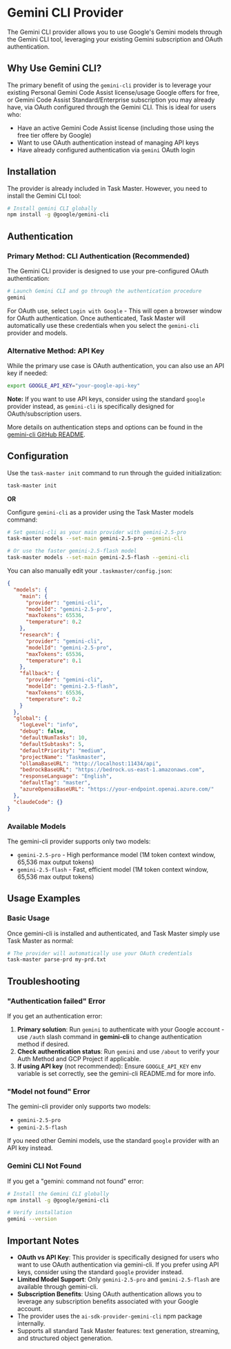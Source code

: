 # Gemini CLI Provider

The Gemini CLI provider allows you to use Google's Gemini models through the Gemini CLI tool, leveraging your existing Gemini subscription and OAuth authentication.

## Why Use Gemini CLI?

The primary benefit of using the `gemini-cli` provider is to leverage your existing Personal Gemini Code Assist license/usage Google offers for free, or Gemini Code Assist Standard/Enterprise subscription you may already have, via OAuth configured through the Gemini CLI. This is ideal for users who:

- Have an active Gemini Code Assist license (including those using the free tier offere by Google)
- Want to use OAuth authentication instead of managing API keys
- Have already configured authentication via `gemini` OAuth login

## Installation

The provider is already included in Task Master. However, you need to install the Gemini CLI tool:

```bash
# Install gemini CLI globally
npm install -g @google/gemini-cli
```

## Authentication

### Primary Method: CLI Authentication (Recommended)

The Gemini CLI provider is designed to use your pre-configured OAuth authentication:

```bash
# Launch Gemini CLI and go through the authentication procedure
gemini
```

For OAuth use, select `Login with Google` - This will open a browser window for OAuth authentication. Once authenticated, Task Master will automatically use these credentials when you select the `gemini-cli` provider and models.

### Alternative Method: API Key

While the primary use case is OAuth authentication, you can also use an API key if needed:

```bash
export GOOGLE_API_KEY="your-google-api-key"
```

**Note:** If you want to use API keys, consider using the standard `google` provider instead, as `gemini-cli` is specifically designed for OAuth/subscription users.

More details on authentication steps and options can be found in the [gemini-cli GitHub README](https://github.com/google-gemini/gemini-cli).

## Configuration

Use the `task-master init` command to run through the guided initialization:

```bash
task-master init
```

**OR**

Configure `gemini-cli` as a provider using the Task Master models command:

```bash
# Set gemini-cli as your main provider with gemini-2.5-pro
task-master models --set-main gemini-2.5-pro --gemini-cli

# Or use the faster gemini-2.5-flash model
task-master models --set-main gemini-2.5-flash --gemini-cli
```

You can also manually edit your `.taskmaster/config.json`:

```json
{
  "models": {
    "main": {
      "provider": "gemini-cli",
      "modelId": "gemini-2.5-pro",
      "maxTokens": 65536,
      "temperature": 0.2
    },
    "research": {
      "provider": "gemini-cli",
      "modelId": "gemini-2.5-pro",
      "maxTokens": 65536,
      "temperature": 0.1
    },
    "fallback": {
      "provider": "gemini-cli",
      "modelId": "gemini-2.5-flash",
      "maxTokens": 65536,
      "temperature": 0.2
    }
  },
  "global": {
    "logLevel": "info",
    "debug": false,
    "defaultNumTasks": 10,
    "defaultSubtasks": 5,
    "defaultPriority": "medium",
    "projectName": "Taskmaster",
    "ollamaBaseURL": "http://localhost:11434/api",
    "bedrockBaseURL": "https://bedrock.us-east-1.amazonaws.com",
    "responseLanguage": "English",
    "defaultTag": "master",
    "azureOpenaiBaseURL": "https://your-endpoint.openai.azure.com/"
  },
  "claudeCode": {}
}
```

### Available Models

The gemini-cli provider supports only two models:
- `gemini-2.5-pro` - High performance model (1M token context window, 65,536 max output tokens)
- `gemini-2.5-flash` - Fast, efficient model (1M token context window, 65,536 max output tokens)

## Usage Examples

### Basic Usage

Once gemini-cli is installed and authenticated, and Task Master  simply use Task Master as normal:

```bash
# The provider will automatically use your OAuth credentials
task-master parse-prd my-prd.txt
```

## Troubleshooting

### "Authentication failed" Error

If you get an authentication error:

1. **Primary solution**: Run `gemini` to authenticate with your Google account - use `/auth` slash command in **gemini-cli** to change authentication method if desired.
2. **Check authentication status**: Run `gemini` and use `/about` to verify your Auth Method and GCP Project if applicable.
3. **If using API key** (not recommended): Ensure `GOOGLE_API_KEY` env variable is set correctly, see the gemini-cli README.md for more info.

### "Model not found" Error

The gemini-cli provider only supports two models:
- `gemini-2.5-pro`
- `gemini-2.5-flash`

If you need other Gemini models, use the standard `google` provider with an API key instead.

### Gemini CLI Not Found

If you get a "gemini: command not found" error:

```bash
# Install the Gemini CLI globally
npm install -g @google/gemini-cli

# Verify installation
gemini --version
```

## Important Notes

- **OAuth vs API Key**: This provider is specifically designed for users who want to use OAuth authentication via gemini-cli. If you prefer using API keys, consider using the standard `google` provider instead.
- **Limited Model Support**: Only `gemini-2.5-pro` and `gemini-2.5-flash` are available through gemini-cli.
- **Subscription Benefits**: Using OAuth authentication allows you to leverage any subscription benefits associated with your Google account.
- The provider uses the `ai-sdk-provider-gemini-cli` npm package internally.
- Supports all standard Task Master features: text generation, streaming, and structured object generation.
